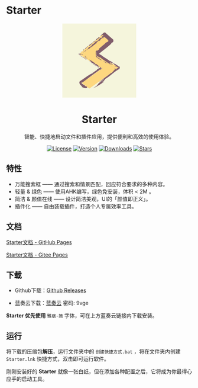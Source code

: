 # Starter

<p align="center"><img src="./resource/img/Starter.png" alt="Starter" width=200></p>

<h1 align="center">Starter</h1>
<p align="center">智能、快捷地启动文件和插件应用，提供便利和高效的使用体验。</p>

<p align="center">
  <a href="https://github.com/ruchuby/starter"><img src="https://img.shields.io/github/license/ruchuby/starter" alt="License"></a>
  <a href="https://github.com/ruchuby/starter/releases"><img src="https://img.shields.io/github/v/release/ruchuby/starter" alt="Version"></a>
  <a href="https://github.com/ruchuby/starter/releases"><img src="https://img.shields.io/github/downloads/ruchuby/starter/total" alt="Downloads"></a>
  <a href="https://github.com/ruchuby/starter"><img src="https://img.shields.io/github/stars/ruchuby/starter" alt="Stars"></a>
</p>


## 特性

- 万能搜索框 —— 通过搜索和情景匹配，回应符合要求的多种内容。
- 轻量 & 绿色 —— 使用AHK编写，绿色免安装，体积 < 2M 。
- 简洁 & 颜值在线 —— 设计简洁美观，UI的「颜值即正义」。
- 插件化 —— 自由装载插件，打造个人专属效率工具。

## 文档

[Starter文档 - GitHub Pages](https://ruchuby.github.io/Starter/)

[Starter文档 - Gitee Pages](https://ruchuby.gitee.io/Starter/)

## 下载

- Github下载：[Github Releases](https://github.com/ruchuby/Starter/releases) 

- 蓝奏云下载：[蓝奏云](https://wwi.lanzoup.com/b01kb1g4j) 密码: 9vge

**Starter 优先使用** `雅痞-简` 字体，可在上方蓝奏云链接内下载安装。

## 运行

将下载的压缩包**解压**，运行文件夹中的 `创建快捷方式.bat` ，将在文件夹内创建 `Starter.lnk` 快捷方式，双击即可运行软件。

刚刚安装好的 **Starter** 就像一张白纸，但在添加各种配置之后，它将成为你最得心应手的启动工具。
